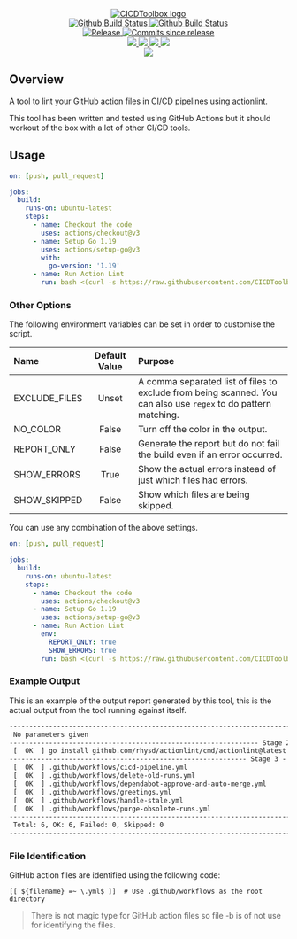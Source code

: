 <p align="center">
    <a href="https://github.com/CICDToolbox/">
        <img src="https://cdn.wolfsoftware.com/assets/images/github/organisations/cicdtoolbox/black-and-white-circle-256.png" alt="CICDToolbox logo" />
    </a>
    <br />
    <a href="https://github.com/CICDToolbox/action-lint/actions/workflows/cicd-pipeline.yml">
        <img src="https://img.shields.io/github/workflow/status/CICDToolbox/action-lint/CICD%20Pipeline/master?style=for-the-badge&label=shared%20pipeline" alt="Github Build Status">
    </a>
    <a href="https://github.com/CICDToolbox/action-lint/actions/workflows/custom-build-pipeline.yml">
        <img src="https://img.shields.io/github/workflow/status/CICDToolbox/action-lint/Custom%20Build%20Pipeline/master?style=for-the-badge&label=custom%20pipeline" alt="Github Build Status">
    </a>
    <br />
    <a href="https://github.com/CICDToolbox/action-lint/releases/latest">
        <img src="https://img.shields.io/github/v/release/CICDToolbox/action-lint?color=blue&label=Latest%20Release&style=for-the-badge" alt="Release">
    </a>
    <a href="https://github.com/CICDToolbox/action-lint/releases/latest">
        <img src="https://img.shields.io/github/commits-since/CICDToolbox/action-lint/latest.svg?color=blue&style=for-the-badge" alt="Commits since release">
    </a>
    <br />
    <a href="https://github.com/CICDToolbox/action-lint/blob/master/.github/CODE_OF_CONDUCT.md">
        <img src="https://img.shields.io/badge/Code%20of%20Conduct-blue?style=for-the-badge" />
    </a>
    <a href="https://github.com/CICDToolbox/action-lint/blob/master/.github/CONTRIBUTING.md">
        <img src="https://img.shields.io/badge/Contributing-blue?style=for-the-badge" />
    </a>
    <a href="https://github.com/CICDToolbox/action-lint/blob/master/.github/SECURITY.md">
        <img src="https://img.shields.io/badge/Report%20Security%20Concern-blue?style=for-the-badge" />
    </a>
    <a href="https://github.com/CICDToolbox/action-lint/issues">
        <img src="https://img.shields.io/badge/Get%20Support-blue?style=for-the-badge" />
    </a>
    <br />
    <a href="https://wolfsoftware.com/">
        <img src="https://img.shields.io/badge/Created%20by%20Wolf%20Software-blue?style=for-the-badge" />
    </a>
</p>

## Overview

A tool to lint your GitHub action files in CI/CD pipelines using [actionlint](https://github.com/rhysd/actionlint).

This tool has been written and tested using GitHub Actions but it should workout of the box with a lot of other CI/CD tools.

## Usage

```yml
on: [push, pull_request]

jobs:
  build:
    runs-on: ubuntu-latest
    steps:
      - name: Checkout the code
        uses: actions/checkout@v3
      - name: Setup Go 1.19
        uses: actions/setup-go@v3
        with:
          go-version: '1.19'
      - name: Run Action Lint
        run: bash <(curl -s https://raw.githubusercontent.com/CICDToolbox/action-lint/master/pipeline.sh)
```

### Other Options

The following environment variables can be set in order to customise the script.

| Name          | Default Value  | Purpose                                                                                                         |
| :------------ | :------------: | :-------------------------------------------------------------------------------------------------------------- |
| EXCLUDE_FILES | Unset          | A comma separated list of files to exclude from being scanned. You can also use `regex` to do pattern matching. |
| NO_COLOR      | False          | Turn off the color in the output.                                                                               |
| REPORT_ONLY   | False          | Generate the report but do not fail the build even if an error occurred.                                        |
| SHOW_ERRORS   | True           | Show the actual errors instead of just which files had errors.                                                  |
| SHOW_SKIPPED  | False          | Show which files are being skipped.                                                                             |

You can use any combination of the above settings.

```yml
on: [push, pull_request]

jobs:
  build:
    runs-on: ubuntu-latest
    steps:
      - name: Checkout the code
        uses: actions/checkout@v3
      - name: Setup Go 1.19
        uses: actions/setup-go@v3
      - name: Run Action Lint
        env:
          REPORT_ONLY: true
          SHOW_ERRORS: true
        run: bash <(curl -s https://raw.githubusercontent.com/CICDToolbox/action-lint/master/pipeline.sh)
```

### Example Output

This is an example of the output report generated by this tool, this is the actual output from the tool running against itself.

```html
-------------------------------------------------------------------------- Stage 1 - Parameters --
 No parameters given
--------------------------------------------------------------- Stage 2 - Install Prerequisites --
 [  OK  ] go install github.com/rhysd/actionlint/cmd/actionlint@latest
------------------------------------------------------------ Stage 3 - Run actionlint (v1.6.17) --
 [  OK  ] .github/workflows/cicd-pipeline.yml
 [  OK  ] .github/workflows/delete-old-runs.yml
 [  OK  ] .github/workflows/dependabot-approve-and-auto-merge.yml
 [  OK  ] .github/workflows/greetings.yml
 [  OK  ] .github/workflows/handle-stale.yml
 [  OK  ] .github/workflows/purge-obsolete-runs.yml
------------------------------------------------------------------------------ Stage 4 - Report --
 Total: 6, OK: 6, Failed: 0, Skipped: 0
---------------------------------------------------------------------------- Stage 5 - Complete --
```

### File Identification

GitHub action files are identified using the following code:

```shell
[[ ${filename} =~ \.yml$ ]]  # Use .github/workflows as the root directory
```

> There is not magic type for GitHub action files so file -b is of not use for identifying the files.
